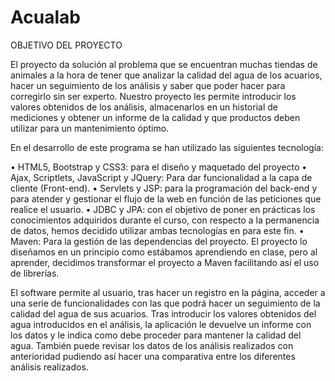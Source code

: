 # Acualab
OBJETIVO DEL PROYECTO

El proyecto da solución al problema que se encuentran muchas tiendas de animales a la hora de tener que analizar la calidad del agua de los acuarios, hacer un seguimiento de los análisis y saber que poder hacer para corregirlo sin ser experto.
Nuestro proyecto les permite introducir los valores obtenidos de los análisis, almacenarlos en un historial de mediciones y obtener un informe de la calidad y que productos deben utilizar para un mantenimiento óptimo. 

 
En el desarrollo de este programa se han utilizado las siguientes tecnología:

•	HTML5, Bootstrap y CSS3: para el diseño y maquetado del proyecto
•	Ajax, Scriptlets, JavaScript y JQuery: Para dar funcionalidad a la capa de cliente (Front-end).
•	Servlets y JSP: para la programación del back-end y para atender y gestionar el flujo de la web en función de las peticiones que realice el usuario.
•	JDBC y JPA: con el objetivo de poner en prácticas los conocimientos adquiridos durante el curso, con respecto a la permanencia de datos, hemos decidido utilizar ambas tecnologías en para este fin.
•	Maven: Para la gestión de las dependencias del proyecto. El proyecto lo diseñamos en un principio como estábamos aprendiendo en clase, pero al aprender, decidimos transformar el proyecto a Maven facilitando así el uso de librerías. 


El software permite al usuario, tras hacer un registro en la página, acceder a una serie de funcionalidades con las que podrá hacer un seguimiento de la calidad del agua de sus acuarios.
Tras introducir los valores obtenidos del agua introducidos en el análisis, la aplicación le devuelve un informe con los datos y le indica como debe proceder para mantener la calidad del agua.
También puede revisar los datos de los análisis realizados con anterioridad pudiendo así hacer una comparativa entre los diferentes análisis realizados.
 
  
  
  
  
  
  
  
  
  
  
  
 
 
 

 
